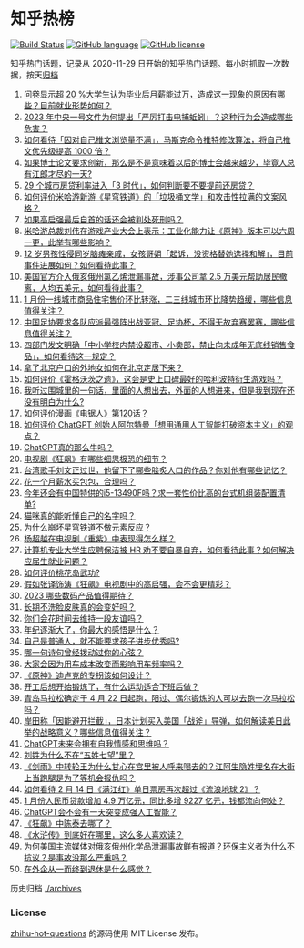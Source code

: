 # 知乎热榜
[![Build Status](https://github.com/ToWeLong/zhihu-hot-questions/workflows/CI/badge.svg)](https://github.com/ToWeLong/zhihu-hot-questions/actions)
[![GitHub language](https://img.shields.io/badge/language-golang-orange.svg)](https://golang.org/)
[![GitHub license](https://img.shields.io/github/license/ToWeLong/zhihu-hot-questions)](https://github.com/ToWeLong/zhihu-hot-questions/blob/main/LICENSE)

知乎热门话题，记录从 2020-11-29 日开始的知乎热门话题。每小时抓取一次数据，按天[归档](./archives)

<!-- BEGIN -->

1. [问卷显示超 20 %大学生认为毕业后月薪能过万，造成这一现象的原因有哪些？目前就业形势如何？](https://www.zhihu.com/question/583953933)
1. [2023 年中央一号文件为何提出「严厉打击电捕蚯蚓」？这种行为会造成哪些危害？](https://www.zhihu.com/question/584222343)
1. [如何看待「因对自己推文浏览量不满」，马斯克命令推特修改算法，将自己推文优先级提高 1000 倍？](https://www.zhihu.com/question/584170784)
1. [如果博士论文要求创新，那么是不是意味着以后的博士会越来越少，毕竟人总有江郎才尽的一天?](https://www.zhihu.com/question/583365135)
1. [29 个城市房贷利率进入「3 时代」，如何判断要不要提前还房贷？](https://www.zhihu.com/question/584178333)
1. [如何评价米哈游新游《星穹铁道》的「垃圾桶文学」和攻击性拉满的文案风格？](https://www.zhihu.com/question/584173696)
1. [如果高启强最后自首的话还会被判处死刑吗？](https://www.zhihu.com/question/582052170)
1. [米哈游总裁刘伟在游戏产业大会上表示：工业化能力让《原神》版本可以六周一更，此举有哪些影响？](https://www.zhihu.com/question/583997173)
1. [12 岁男孩性侵同岁脑瘫亲戚，女孩哥姐「起诉，没资格替她选择和解」，目前事件进展如何？如何看待此事？](https://www.zhihu.com/question/584160047)
1. [美国官方介入俄亥俄州氯乙烯泄漏事故，涉事公司拿 2.5 万美元帮助居民撤离，人均五美元，如何看待此事？](https://www.zhihu.com/question/584213504)
1. [1 月份一线城市商品住宅售价环比转涨，二三线城市环比降势趋缓，哪些信息值得关注？](https://www.zhihu.com/question/584352662)
1. [中国足协要求各队应派最强阵出战亚冠、足协杯，不得无故弃赛罢赛，哪些信息值得关注？](https://www.zhihu.com/question/584281746)
1. [四部门发文明确「中小学校内禁设超市、小卖部，禁止向未成年无底线销售食品」，如何看待这一规定？](https://www.zhihu.com/question/584212821)
1. [拿了北京户口的外地女如何在北京定居下来？](https://www.zhihu.com/question/582942988)
1. [如何评价《霍格沃茨之遗》，这会是史上口碑最好的哈利波特衍生游戏吗？](https://www.zhihu.com/question/584006057)
1. [我听过围城里的一句话，里面的人想出去，外面的人想进来，但是我到现在还没有明白为什么?](https://www.zhihu.com/question/582654626)
1. [如何评价漫画《电锯人》第120话？](https://www.zhihu.com/question/584095717)
1. [如何评价 ChatGPT 创始人阿尔特曼「想用通用人工智能打破资本主义」的观点？](https://www.zhihu.com/question/584267609)
1. [ChatGPT真的那么牛吗？](https://www.zhihu.com/question/581556221)
1. [电视剧《狂飙》有哪些细思极恐的细节？](https://www.zhihu.com/question/578530969)
1. [台湾歌手刘文正过世，他留下了哪些脍炙人口的作品？你对他有哪些记忆？](https://www.zhihu.com/question/584181475)
1. [花一个月薪水买包包，合理吗？](https://www.zhihu.com/question/583749757)
1. [今年还会有中国特供的i5-13490F吗？求一套性价比高的台式机组装配置清单?](https://www.zhihu.com/question/582105432)
1. [猫咪真的能听懂自己的名字吗？](https://www.zhihu.com/question/583097679)
1. [为什么崩坏星穹铁道不做元素反应？](https://www.zhihu.com/question/584103094)
1. [杨超越在电视剧《重紫》中表现得怎么样？](https://www.zhihu.com/question/584257085)
1. [计算机专业大学生应聘保洁被 HR 劝不要自暴自弃，如何看待此事？如何解决应届生就业问题？](https://www.zhihu.com/question/584206512)
1. [如何评价桃花岛武功?](https://www.zhihu.com/question/31009112)
1. [假如张译饰演《狂飙》电视剧中的高启强，会不会更精彩？](https://www.zhihu.com/question/582083180)
1. [2023 哪些数码产品值得期待？](https://www.zhihu.com/question/581521519)
1. [长期不洗脸皮肤真的会变好吗？](https://www.zhihu.com/question/581143856)
1. [你们会花时间去维持一段友谊吗？](https://www.zhihu.com/question/584097717)
1. [年纪逐渐大了，你最大的感悟是什么？](https://www.zhihu.com/question/581008844)
1. [自己是普通人，就不能要求孩子进步优秀吗?](https://www.zhihu.com/question/584173057)
1. [哪一句诗句曾经拨动过你的心弦？](https://www.zhihu.com/question/584302050)
1. [大家会因为用车成本改变而影响用车频率吗？](https://www.zhihu.com/question/580105028)
1. [《原神》迪卢克的专拐该如何设计？](https://www.zhihu.com/question/582169564)
1. [开工后想开始锻炼了，有什么运动适合下班后做？](https://www.zhihu.com/question/581130492)
1. [青岛马拉松确定于 4 月 22 日起跑，阳过、偶尔锻炼的人可以去跑一次马拉松吗？](https://www.zhihu.com/question/583956064)
1. [岸田称「因能避开拦截」，日本计划买入美国「战斧」导弹，如何解读美日此举的战略意义？哪些信息值得关注？](https://www.zhihu.com/question/584206622)
1. [ChatGPT未来会拥有自我情感和思维吗？](https://www.zhihu.com/question/583408723)
1. [刘姓为什么不在“五姓七望”里？](https://www.zhihu.com/question/509109901)
1. [《剑雨》中转轮王为什么甘心在宫里被人呼来喝去的？江阿生隐姓埋名在大街上当跑腿是为了等机会报仇吗？](https://www.zhihu.com/question/369891739)
1. [如何看待 2 月 14 日《满江红》单日票房再次超过《流浪地球 2》？](https://www.zhihu.com/question/583969881)
1. [1 月份人民币贷款增加 4.9 万亿元，同比多增 9227 亿元，钱都流向何处？](https://www.zhihu.com/question/583949752)
1. [ChatGPT会不会有一天突变成强人工智能？](https://www.zhihu.com/question/583532508)
1. [《狂飙》中陈泰去哪了？](https://www.zhihu.com/question/581756830)
1. [《水浒传》到底好在哪里，这么多人喜欢读？](https://www.zhihu.com/question/583566867)
1. [为何美国主流媒体对俄亥俄州化学品泄漏事故鲜有报道？环保主义者为什么不抗议？是事故没那么严重吗？](https://www.zhihu.com/question/584151154)
1. [在外企从一而终到退休是什么感觉？](https://www.zhihu.com/question/448889743)

<!-- END -->

历史归档 [./archives](./archives)


### License
[zhihu-hot-questions](https://github.com/towelong/zhihu-hot-questions) 的源码使用 MIT License 发布。